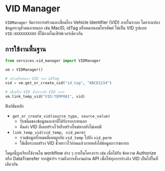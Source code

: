 # VID Manager

`VIDManager` จัดการการสร้างและเชื่อมโยง Vehicle Identifier (VID) ภายในระบบ
โดยจะแปลงข้อมูลระบุตัวตนภายนอก เช่น MacID, idTag หรือหมายเลขโทรศัพท์
ให้เป็น VID รูปแบบ `VID:XXXXXXXXXX` ที่ใช้ภายในเซิร์ฟเวอร์เดียวกัน

## การใช้งานพื้นฐาน

```python
from services.vid_manager import VIDManager

vm = VIDManager()

# สร้างหรือค้นหา VID จาก idTag
vid = vm.get_or_create_vid("id_tag", "ABCD1234")

# เชื่อมโยง VID ชั่วคราวกับ VID ถาวร
vm.link_temp_vid("VID:TEMP001", vid)
```

ฟังก์ชันหลัก

- `get_or_create_vid(source_type, source_value)`
  - รับชนิดของข้อมูลและค่าที่ได้รับจากภายนอก
  - คืนค่า VID ที่เคยสร้างไว้หรือสร้างใหม่หากยังไม่เคยมี
- `link_temp_vid(vid_temp, vid_perm)`
  - รวมข้อมูลทั้งหมดที่เคยผูกกับ `vid_temp` ไปยัง `vid_perm`
  - ใช้เมื่อระบบสร้าง VID ชั่วคราวไว้ก่อนแล้วภายหลังได้ข้อมูลถาวรของรถ

โมดูลนี้ถูกเรียกใช้งานใน workflow ต่าง ๆ ภายในโครงการ เช่น เมื่อได้รับ
ข้อความ Authorize หรือ DataTransfer จากตู้ชาร์จ รวมถึงการสั่งงานผ่าน API
เพื่อให้ทุกการอ้างอิง VID เป็นไปในที่เดียวกัน